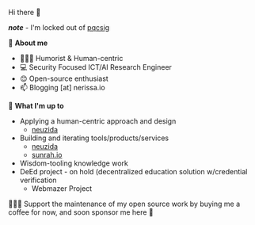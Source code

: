 Hi there 👋 

***note*** - I'm locked out of [pqcsig](https://github.com/PQCSig#-hi-there-) 

📃 **About me**

- 👩🏽‍💻 Humorist & Human-centric 
- 💻 Security Focused ICT/AI Research Engineer
- 😊 Open-source enthusiast
- 📫 Blogging [at] nerissa.io 
&nbsp;

🌱 **What I'm up to**
- Applying a human-centric approach and design 
  - [neuzida](https://neuzida.ai)
- Building and iterating tools/products/services  
  - [neuzida](https://neuzida.ai)
  - [sunrah.io](https://surah.io)
- Wisdom-tooling knowledge work 
- DeEd project - on hold (decentralized education solution w/credential verification
   - Webmazer Project

👩🏽‍💻 Support the maintenance of my open source work by buying me a coffee for now, and soon sponsor me here  🤗
